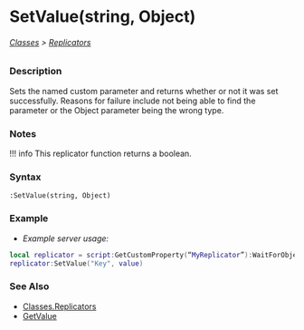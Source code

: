 # SetValue(string, Object)

###### [Classes](/core_api/raw_source) > [Replicators](/core_api/classes/replicators/SetValue)

### Description

Sets the named custom parameter and returns whether or not it was set successfully. Reasons for failure include not being able to find the parameter or the Object parameter being the wrong type.


### Notes
!!! info
    This replicator function returns a boolean.

### Syntax

`:SetValue(string, Object)`

### Example

- *Example server usage:*
```lua
local replicator = script:GetCustomProperty(“MyReplicator”):WaitForObject()
replicator:SetValue("Key", value)
```

### See Also

* [Classes.Replicators](/core_api/classes/replicators/)
* [GetValue](/core_api/classes/replicators/functions/GetValue)
